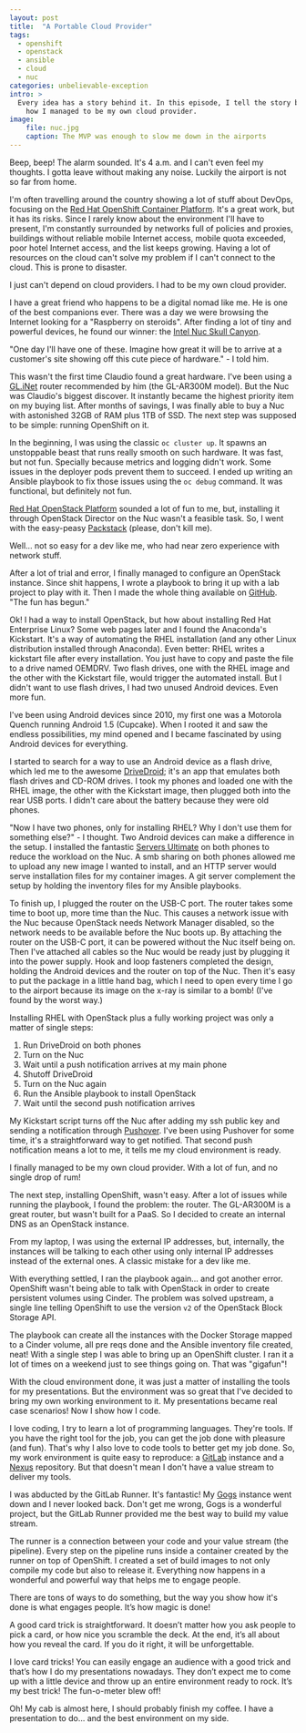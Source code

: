 ```yaml
---
layout: post
title:  "A Portable Cloud Provider"
tags:
  - openshift
  - openstack
  - ansible
  - cloud
  - nuc
categories: unbelievable-exception
intro: >
  Every idea has a story behind it. In this episode, I tell the story behind the Backpack Cloud Project. The story about
    how I managed to be my own cloud provider.
image: 
    file: nuc.jpg
    caption: The MVP was enough to slow me down in the airports
---
```


Beep, beep! The alarm sounded. It's 4 a.m. and I can't even feel my thoughts. I gotta leave without making any noise. 
Luckily the airport is not so far from home.

I'm often travelling around the country showing a lot of stuff about DevOps, focusing on the
[Red Hat OpenShift Container Platform](https://www.openshift.com). It's a great work, but it has its risks. Since I
rarely know about the environment I'll have to present, I'm constantly surrounded by networks full of policies and
proxies, buildings without reliable mobile Internet access, mobile quota exceeded, poor hotel Internet access, and the 
list keeps growing. Having a lot of resources on the cloud can't solve my problem if I can't connect to the cloud. This
is prone to disaster.

I just can't depend on cloud providers. I had to be my own cloud provider.

I have a great friend who happens to be a digital nomad like me. He is one of the best companions ever. There was a day 
we were browsing the Internet looking for a "Raspberry on steroids". After finding a lot of tiny and powerful devices,
he found our winner: the
[Intel Nuc Skull Canyon](https://www.intel.com/content/www/us/en/nuc/nuc-kit-nuc6i7kyk-features-configurations.html).

"One day I'll have one of these. Imagine how great it will be to arrive at a customer's site showing off this cute piece
of hardware." - I told him.

This wasn't the first time Claudio found a great hardware. I've been using a [GL.iNet](http://gl-inet.com) router
recommended by him (the GL-AR300M model). But the Nuc was Claudio's biggest discover. It instantly became the highest 
priority item on my buying list. After months of savings, I was finally able to buy a Nuc with astonished 32GB of RAM 
plus 1TB of SSD. The next step was supposed to be simple: running OpenShift on it.

In the beginning, I was using the classic `oc cluster up`. It spawns an unstoppable beast that runs really smooth on 
such hardware. It was fast, but not fun. Specially because metrics and logging didn't work. Some issues in the deployer
pods prevent them to succeed. I ended up writing an Ansible playbook to fix those issues using the `oc debug` command.
It was functional, but definitely not fun.

[Red Hat OpenStack Platform](https://www.redhat.com/en/technologies/linux-platforms/openstack-platform) sounded a lot of
fun to me, but, installing it through OpenStack Director on the Nuc wasn't a feasible task. So, I went with the 
easy-peasy [Packstack](https://wiki.openstack.org/wiki/Packstack) (please, don't kill me).

Well... not so easy for a dev like me, who had near zero experience with network stuff.

After a lot of trial and error, I finally managed to configure an OpenStack instance. Since shit happens, I wrote a
playbook to bring it up with a lab project to play with it. Then I made the whole thing available on 
[GitHub](https://github.com/backpackcloud/pack-your-lab). "The fun has begun."

Ok! I had a way to install OpenStack, but how about installing Red Hat Enterprise Linux? Some web pages later and I 
found the Anaconda's Kickstart. It's a way of automating the RHEL installation (and any other Linux distribution 
installed through Anaconda). Even better: RHEL writes a kickstart file after every installation. You just have to copy
and paste the file to a drive named OEMDRV. Two flash drives, one with the RHEL image and the other with the Kickstart 
file, would trigger the automated install. But I didn't want to use flash drives, I had two unused Android devices.
Even more fun.

I've been using Android devices since 2010, my first one was a Motorola Quench running Android 1.5 (Cupcake). When I 
rooted it and saw the endless possibilities, my mind opened and I became fascinated by using Android devices for 
everything.

I started to search for a way to use an Android device as a flash drive, which led me to the awesome 
[DriveDroid](https://play.google.com/store/apps/details?id=com.softwarebakery.drivedroid); it's an app that emulates 
both flash drives and CD-ROM drives. I took my phones and loaded one with the RHEL image, the other with the Kickstart
image, then plugged both into the rear USB ports. I didn't care about the battery because they were old phones.

"Now I have two phones, only for installing RHEL? Why I don't use them for something else?" - I thought. Two Android 
devices can make a difference in the setup. I installed the fantastic 
[Servers Ultimate](https://play.google.com/store/apps/details?id=com.icecoldapps.serversultimatepro) on both phones to 
reduce the workload on the Nuc. A smb sharing on both phones allowed me to upload any new image I wanted to install, 
and an HTTP server would serve installation files for my container images. A git server complement the setup by holding
the inventory files for my Ansible playbooks.

To finish up, I plugged the router on the USB-C port. The router takes some time to boot up, more time than the Nuc. 
This causes a network issue with the Nuc because OpenStack needs Network Manager disabled, so the network needs to be 
available before the Nuc boots up. By attaching the router on the USB-C port, it can be powered without the Nuc itself 
being on. Then I've attached all cables so the Nuc would be ready just by plugging it into the power supply. Hook and 
loop fasteners completed the design, holding the Android devices and the router on top of the Nuc. Then it's easy to put
the package in a little hand bag, which I need to open every time I go to the airport because its image on the x-ray is
similar to a bomb! (I've found by the worst way.)

Installing RHEL with OpenStack plus a fully working project was only a matter of single steps:

1. Run DriveDroid on both phones
2. Turn on the Nuc
3. Wait until a push notification arrives at my main phone
4. Shutoff DriveDroid
5. Turn on the Nuc again
6. Run the Ansible playbook to install OpenStack
7. Wait until the second push notification arrives

My Kickstart script turns off the Nuc after adding my ssh public key and sending a notification through 
[Pushover](https://pushover.net). I've been using Pushover for some time, it's a straightforward way to get notified. 
That second push notification means a lot to me, it tells me my cloud environment is ready.

I finally managed to be my own cloud provider. With a lot of fun, and no single drop of rum!

The next step, installing OpenShift, wasn't easy. After a lot of issues while running the playbook, I found the problem:
the router. The GL-AR300M is a great router, but wasn't built for a PaaS. So I decided to create an internal DNS as an
OpenStack instance.

From my laptop, I was using the external IP addresses, but, internally, the instances will be talking to each other 
using only internal IP addresses instead of the external ones. A classic mistake for a dev like me.

With everything settled, I ran the playbook again... and got another error. OpenShift wasn't being able to talk with 
OpenStack in order to create persistent volumes using Cinder. The problem was solved upstream, a single line telling 
OpenShift to use the version `v2` of the OpenStack Block Storage API.

The playbook can create all the instances with the Docker Storage mapped to a Cinder volume, all pre reqs done and the 
Ansible inventory file created, neat! With a single step I was able to bring up an OpenShift cluster. I ran it a lot of
times on a weekend just to see things going on. That was "gigafun"!

With the cloud environment done, it was just a matter of installing the tools for my presentations. But the environment 
was so great that I've decided to bring my own working environment to it. My presentations became real case scenarios! 
Now I show how I code.

I love coding, I try to learn a lot of programming languages. They're tools. If you have the right tool for the job, you
can get the job done with pleasure (and fun). That's why I also love to code tools to better get my job done. So, my
work environment is quite easy to reproduce: a [GitLab](https://gitlab.com/) instance and a 
[Nexus](https://www.sonatype.com/nexus-repository-sonatype) repository. But that doesn't mean I don't have a value 
stream to deliver my tools.

I was abducted by the GitLab Runner. It's fantastic! My [Gogs](https://gogs.io/) instance went down and I never looked 
back. Don't get me wrong, Gogs is a wonderful project, but the GitLab Runner provided me the best way to build my value
stream.

The runner is a connection between your code and your value stream (the pipeline). Every step on the pipeline runs
inside a container created by the runner on top of OpenShift. I created a set of build images to not only compile my 
code but also to release it. Everything now happens in a wonderful and powerful way that helps me to engage people.

There are tons of ways to do something, but the way you show how it's done is what engages people. It’s how magic is 
done!

A good card trick is straightforward. It doesn’t matter how you ask people to pick a card, or how nice you scramble the 
deck. At the end, it’s all about how you reveal the card. If you do it right, it will be unforgettable.

I love card tricks! You can easily engage an audience with a good trick and that’s how I do my presentations nowadays. 
They don’t expect me to come up with a little device and throw up an entire environment ready to rock. It’s my best
trick! The fun-o-meter blew off!

Oh! My cab is almost here, I should probably finish my coffee. I have a presentation to do... and the best environment 
on my side.
